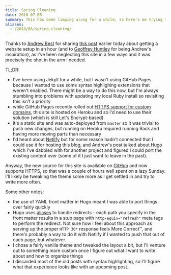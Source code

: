 ```yaml
---
title: Spring Cleaning
date: 2018-07-08
summary: This has been limping along for a while, so here's me trying to inject some life into this and address some of the pain points so maybe I'll write some more.
aliases:
  - /2018/06/spring-cleaning/
---
```


Thanks to [Andrew Best](https://twitter.com/_AndrewB) for sharing [this post](https://www.andrew-best.com/posts/creating-a-personal-website-and-blog-in-an-hour/) earlier today about getting a website setup in an hour (and to [Geoffrey Huntley](https://twitter.com/GeoffreyHuntley) for being Andrew's inspiration), as I've been neglecting this site in a few ways and it was precisely the shot in the arm I needed.

TL;DR:

- I've been using Jekyll for a while, but I wasn't using GitHub Pages because I wanted to use some syntax highlighing extensions that weren't enabled. There might be a way to do this now, but I'm always stumbling into problems with updating my local Ruby install so revisiting this isn't a priority
- while GitHub Pages recently rolled out [HTTPS support for custom domains](https://blog.github.com/2018-05-01-github-pages-custom-domains-https/), this site is hosted on Heroku and so I'd need to use their solution (which is still Let's Encrypt-based)
- it's a static site and was auto-deployed from `master` so it was trivial to push new changes, but running on Heroku required running Rack and having more moving parts than necessary
- I'd heard about [Netlify](https://www.netlify.com/) but for some reason hadn't connected that I could use it for hosting this blog, and Andrew's post talked about [Hugo](http://gohugo.io/) which I've dabbled with for another project and figured I could port the existing content over (some of it I just want to leave in the past).

Anyway, the new source for this site is available on [GitHub](https://github.com/shiftkey/brendanforster.com) and now supports HTTPS, so that was a couple of hours well spent on a lazy Sunday. I'll likely be tweaking the theme some more as I get settled in and try to write more often.

Some other notes:

- the use of YAML front matter in Hugo meant I was able to port things over fairly quickly
- Hugo uses [aliases](https://gohugo.io/content-management/urls/#how-hugo-aliases-work) to handle redirects - each path you specify in the front matter results in a stub page with `http-equiv="refresh"` meta tags to perform the redirect. Not sure how I feel about this approach as serving up the proper `HTTP 30*` response feels More Correct™, and there's probably a way to do it with Netlify if I wanted to push that out of each page, but whatever.
- I chose a fairly vanilla theme and tweaked the layout a bit, but I'll venture out to something more custom once I figure out what I want to write about and how to organize things
- I discarded most of the old posts with syntax highlighting, so I'll figure what that experience looks like with an upcoming post.
